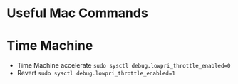 # Useful Mac Commands

# Time Machine 

- Time Machine accelerate
`
sudo sysctl debug.lowpri_throttle_enabled=0
`
- Revert
`
sudo sysctl debug.lowpri_throttle_enabled=1
`
